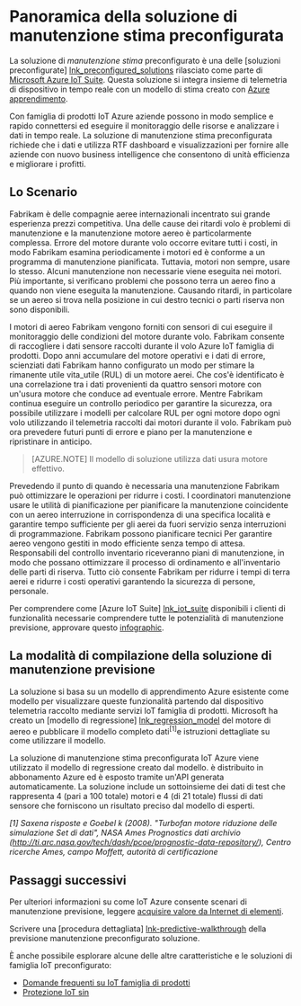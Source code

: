 <properties
 pageTitle="Stima manutenzione preconfigurato soluzione | Microsoft Azure"
 description="Descrizione della soluzione di manutenzione stima preconfigurata IoT Azure."
 services=""
 suite="iot-suite"
 documentationCenter=""
 authors="stevehob"
 manager="timlt"
 editor=""/>

<tags
 ms.service="iot-suite"
 ms.devlang="na"
 ms.topic="get-started-article"
 ms.tgt_pltfrm="na"
 ms.workload="na"
 ms.date="08/17/2016"
 ms.author="araguila"/>

# <a name="predictive-maintenance-preconfigured-solution-overview"></a>Panoramica della soluzione di manutenzione stima preconfigurata

La soluzione di *manutenzione stima* preconfigurato è una delle [soluzioni preconfigurate] [ lnk_preconfigured_solutions] rilasciato come parte di [Microsoft Azure IoT Suite][lnk_iot_suite]. Questa soluzione si integra insieme di telemetria di dispositivo in tempo reale con un modello di stima creato con [Azure apprendimento][lnk_machine_learning].


Con famiglia di prodotti IoT Azure aziende possono in modo semplice e rapido connettersi ed eseguire il monitoraggio delle risorse e analizzare i dati in tempo reale. La soluzione di manutenzione stima preconfigurata richiede che i dati e utilizza RTF dashboard e visualizzazioni per fornire alle aziende con nuovo business intelligence che consentono di unità efficienza e migliorare i profitti.

## <a name="the-scenario"></a>Lo Scenario

Fabrikam è delle compagnie aeree internazionali incentrato sui grande esperienza prezzi competitiva. Una delle cause dei ritardi volo è problemi di manutenzione e la manutenzione motore aereo è particolarmente complessa. Errore del motore durante volo occorre evitare tutti i costi, in modo Fabrikam esamina periodicamente i motori ed è conforme a un programma di manutenzione pianificata. Tuttavia, motori non sempre, usare lo stesso. Alcuni manutenzione non necessarie viene eseguita nei motori. Più importante, si verificano problemi che possono terra un aereo fino a quando non viene eseguita la manutenzione. Causando ritardi, in particolare se un aereo si trova nella posizione in cui destro tecnici o parti riserva non sono disponibili.

I motori di aereo Fabrikam vengono forniti con sensori di cui eseguire il monitoraggio delle condizioni del motore durante volo. Fabrikam consente di raccogliere i dati sensore raccolti durante il volo Azure IoT famiglia di prodotti. Dopo anni accumulare del motore operativi e i dati di errore, scienziati dati Fabrikam hanno configurato un modo per stimare la rimanente utile vita_utile (RUL) di un motore aerei. Che cos'è identificato è una correlazione tra i dati provenienti da quattro sensori motore con un'usura motore che conduce ad eventuale errore. Mentre Fabrikam continua eseguire un controllo periodico per garantire la sicurezza, ora possibile utilizzare i modelli per calcolare RUL per ogni motore dopo ogni volo utilizzando il telemetria raccolti dai motori durante il volo. Fabrikam può ora prevedere futuri punti di errore e piano per la manutenzione e ripristinare in anticipo.

> [AZURE.NOTE] Il modello di soluzione utilizza dati usura motore effettivo.

Prevedendo il punto di quando è necessaria una manutenzione Fabrikam può ottimizzare le operazioni per ridurre i costi. I coordinatori manutenzione usare le utilità di pianificazione per pianificare la manutenzione coincidente con un aereo interruzione in corrispondenza di una specifica località e garantire tempo sufficiente per gli aerei da fuori servizio senza interruzioni di programmazione. Fabrikam possono pianificare tecnici Per garantire aereo vengono gestiti in modo efficiente senza tempo di attesa. Responsabili del controllo inventario riceveranno piani di manutenzione, in modo che possano ottimizzare il processo di ordinamento e all'inventario delle parti di riserva. Tutto ciò consente Fabrikam per ridurre i tempi di terra aerei e ridurre i costi operativi garantendo la sicurezza di persone, personale.

Per comprendere come [Azure IoT Suite] [ lnk_iot_suite] disponibili i clienti di funzionalità necessarie comprendere tutte le potenzialità di manutenzione previsione, approvare questo [infographic][lnk_infographic].

## <a name="how-the-predictive-maintenance-solution-is-built"></a>La modalità di compilazione della soluzione di manutenzione previsione

La soluzione si basa su un modello di apprendimento Azure esistente come modello per visualizzare queste funzionalità partendo dal dispositivo telemetria raccolto mediante servizi IoT famiglia di prodotti. Microsoft ha creato un [modello di regressione] [ lnk_regression_model] del motore di aereo e pubblicare il modello completo dati<sup>\[1\]</sup>e istruzioni dettagliate su come utilizzare il modello.

La soluzione di manutenzione stima preconfigurata IoT Azure viene utilizzato il modello di regressione creato dal modello. è distribuito in abbonamento Azure ed è esposto tramite un'API generata automaticamente. La soluzione include un sottoinsieme dei dati di test che rappresenta 4 (pari a 100 totale) motori e 4 (di 21 totale) flussi di dati sensore che forniscono un risultato preciso dal modello di esperti.

*\[1\] Saxena risposte e Goebel k (2008). "Turbofan motore riduzione delle simulazione Set di dati", NASA Ames Prognostics dati archivio (http://ti.arc.nasa.gov/tech/dash/pcoe/prognostic-data-repository/), Centro ricerche Ames, campo Moffett, autorità di certificazione*

## <a name="next-steps"></a>Passaggi successivi

Per ulteriori informazioni su come IoT Azure consente scenari di manutenzione previsione, leggere [acquisire valore da Internet di elementi][lnk_capture_value].

Scrivere una [procedura dettagliata] [ lnk-predictive-walkthrough] della previsione manutenzione preconfigurato soluzione.

[lnk-predictive-walkthrough]: iot-suite-predictive-walkthrough.md
[lnk_preconfigured_solutions]: iot-suite-what-are-preconfigured-solutions.md
[lnk_iot_suite]: iot-suite-overview.md
[lnk_machine_learning]: https://azure.microsoft.com/services/machine-learning/
[lnk_infographic]: https://www.microsoft.com/server-cloud/predictivemaintenance/Index.html
[lnk_regression_model]: http://gallery.cortanaanalytics.com/Collection/Predictive-Maintenance-Template-3
[lnk_capture_value]: http://download.microsoft.com/download/0/7/D/07D394CE-185D-4B96-AC3C-9B61179F7080/Capture_value_from_the_Internet%20of%20Things_with_Predictive_Maintenance.PDF

È anche possibile esplorare alcune delle altre caratteristiche e le soluzioni di famiglia IoT preconfigurato:

- [Domande frequenti su IoT famiglia di prodotti][lnk-faq]
- [Protezione IoT sin][lnk-security-groundup]

[lnk-faq]: iot-suite-faq.md
[lnk-security-groundup]: securing-iot-ground-up.md
